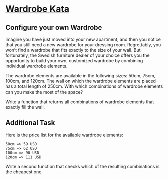 # [Wardrobe Kata](https://kata-log.rocks/configure-wardrobe-kata)

## Configure your own Wardrobe

Imagine you have just moved into your new apartment, and then you notice that you still need a new wardrobe for your dressing room. Regrettably, you won’t find a wardrobe that fits exactly to the size of your wall. But fortunately, the Swedish furniture dealer of your choice offers you the opportunity to build your own, customized wardrobe by combining individual wardrobe elements.

The wardrobe elements are available in the following sizes: 50cm, 75cm, 100cm, and 120cm. The wall on which the wardrobe elements are placed has a total length of 250cm. With which combinations of wardrobe elements can you make the most of the space?

Write a function that returns all combinations of wardrobe elements that exactly fill the wall.

## Additional Task

Here is the price list for the available wardrobe elements:

    50cm => 59 USD
    75cm => 62 USD
    100cm => 90 USD
    120cm => 111 USD

Write a second function that checks which of the resulting combinations is the cheapest one.